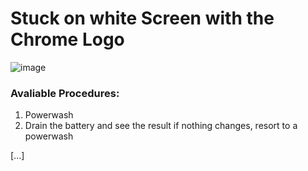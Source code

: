 # Stuck on white Screen with the Chrome Logo

![image](https://github.com/exoad/commonchromeosissues/blob/2d57deddf099fc4120ce39bb18666f369dd97edc/img/nhl66foh84z11.jpg)

### Avaliable Procedures:

1. Powerwash
2. Drain the battery and see the result if nothing changes, resort to a powerwash

[...]
